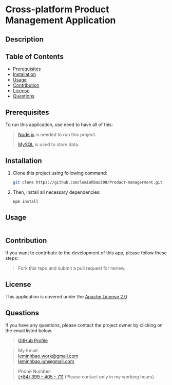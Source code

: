 # Cross-platform Product Management Application

## Description

## Table of Contents
- [Prerequisites]()
- [Installation](#installation)
- [Usage](#usage)
- [Contribution](#contribution)
- [License](#license)
- [Questions](#questions)

## Prerequisites
To run this application, use need to have all of this:
> [Node.js](https://nodejs.org/en/) is needed to run this project.
>
> [MySQL](https://www.mysql.com/downloads/) is used to store data.

## Installation
1. Clone this project using following command:
      ```bash
      git clone https://github.com/leminhbao308/Product-managerment.git
      ``````
2. Then, install all necessary dependencies:
      ```bash
      npm install
      ```

## Usage
```bash
```

## Contribution
If you want to contribute to the development of this app, please follow these steps:

> Fork this repo and submit a pull request for review.

## License
This application is covered under the [Apache License 2.0](https://www.apache.org/licenses/LICENSE-2.0)

## Questions
If you have any questions, please contact the project owner by clicking on the email listed below.  
> [GitHub Profile](https://github.com/leminhbao308)

> My Email: <br>
> leminhbao.work@gmail.com <br>
> leminhbao.iuh@gmail.com

> Phone Number: <br>
> [(+84) 399 - 405 - 711]() (Please contact only in my working hours)
